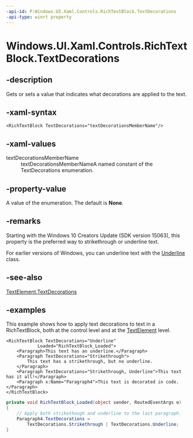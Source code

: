 ```yaml
---
-api-id: P:Windows.UI.Xaml.Controls.RichTextBlock.TextDecorations
-api-type: winrt property
---
```


<!-- Property syntax.
public TextDecorations TextDecorations { get;  set; }
-->

# Windows.UI.Xaml.Controls.RichTextBlock.TextDecorations

## -description

Gets or sets a value that indicates what decorations are applied to the text.



## -xaml-syntax

```xaml
<RichTextBlock TextDecorations="textDecorationsMemberName"/>
```

## -xaml-values

<dl><dt>textDecorationsMemberName</dt><dd>textDecorationsMemberNameA named constant of the TextDecorations enumeration.</dd>
</dl>

## -property-value

A value of the enumeration. The default is **None**.

## -remarks

Starting with the Windows 10 Creators Update (SDK version 15063), this property is the preferred way to strikethrough or underline text.

For earlier versions of Windows, you can underline text with the [Underline](../windows.ui.xaml.documents/underline.md) class.

## -see-also

[TextElement.TextDecorations](../windows.ui.xaml.documents/textelement_textdecorations.md)

## -examples

This example shows how to apply text decorations to text in a RichTextBlock, both at the control level and at the [TextElement](../windows.ui.xaml.documents/textelement.md) level.

```xaml
<RichTextBlock TextDecorations="Underline"
            Loaded="RichTextBlock_Loaded">
    <Paragraph>This text has an underline.</Paragraph>
    <Paragraph TextDecorations="Strikethrough">
        This text has a strikethrough, but no underline.
    </Paragraph>
    <Paragraph TextDecorations="Strikethrough, Underline">This text has it all!</Paragraph>
    <Paragraph x:Name="Paragraph4">This text is decorated in code.</Paragraph>
</RichTextBlock>
```

```csharp
private void RichTextBlock_Loaded(object sender, RoutedEventArgs e)
{
    // Apply both strikethough and underline to the last paragraph.
    Paragraph4.TextDecorations =
        TextDecorations.Strikethrough | TextDecorations.Underline;
}
```
